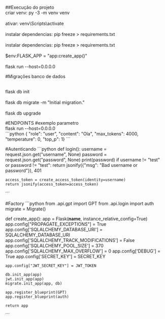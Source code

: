 ##Execução do projeto
<br>criar venv: py -3 -m venv venv<br/>
<br>ativar: venv\Scripts\activate<br/>
<br>instalar dependencias: pip freeze > requirements.txt<br/>
<br>instalar dependencias: pip freeze > requirements.txt<br/>
<br>$env:FLASK_APP = "app:create_app()"<br/>
<br>flask run --host=0.0.0.0<br/>

#Migrações banco de dados

<br>flask db init<br/>
<br>flask db migrate -m "Initial migration."<br/>
<br>flask db upgrade<br/>



#ENDPOINTS
#exemplo parametro
<br>flask run --host=0.0.0.0<br/>
´´´python
{
 "role": "user", "content": "Ola",
  "max_tokens": 4000,
  "temperature": 0,
  "top_p": 1}
´´´

#Autenticando
´´´python
def login():
    username = request.json.get("username", None)
    password = request.json.get("password", None)
    print(password)
    if username != "test" or password != "test":
        return jsonify({"msg": "Bad username or password"}), 401

    access_token = create_access_token(identity=username)
    return jsonify(access_token=access_token)
´´´


#Factory
´´´python
from .api.gpt import GPT
from .api.login import auth
migrate = Migrate()
  
def create_app():
    app = Flask(__name__, instance_relative_config=True)
    app.config["PROPAGATE_EXCEPTIONS"] = True
    app.config['SQLALCHEMY_DATABASE_URI'] = SQLALCHEMY_DATABASE_URI
    app.config['SQLALCHEMY_TRACK_MODIFICATIONS'] = False
    app.config['SQLALCHEMY_POOL_SIZE'] = 370
    app.config['SQLALCHEMY_MAX_OVERFLOW'] = 0
    app.config['DEBUG'] = True
    app.config['SECRET_KEY'] = SECRET_KEY
    
    app.config["JWT_SECRET_KEY"] = JWT_TOKEN
    
    db.init_app(app)
    jwt.init_app(app)
    migrate.init_app(app, db)

    app.register_blueprint(GPT)
    app.register_blueprint(auth)
    
    return app
´´´